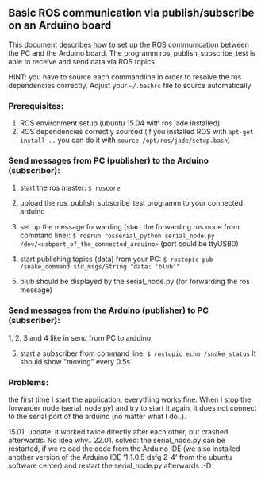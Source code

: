 ## Basic ROS communication via publish/subscribe on an Arduino board

This document describes how to set up the ROS communication between the PC and the Arduino board.
The programm ros_publish_subscribe_test is able to receive and send data via ROS topics.

HINT:
you have to source each commandline in order to resolve the ros dependencies correctly. Adjust your `~/.bashrc` file to source automatically

### Prerequisites:
1. ROS environment setup (ubuntu 15.04 with ros jade installed)
2. ROS dependencies correctly sourced (if you installed ROS with `apt-get install ..` you can do it with `source /opt/ros/jade/setup.bash`)

### Send messages from PC (publisher) to the Arduino (subscriber):
1. start the ros master:
`$ roscore`

2. upload the ros_publish_subscribe_test programm to your connected arduino

3. set up the message forwarding (start the forwarding ros node from command line):
`$ rosrun rosserial_python serial_node.py /dev/<usbport_of_the_connected_arduino>`	(port could be ttyUSB0)

4. start publishing topics (data) from your PC:
`$ rostopic pub /snake_command std_msgs/String "data: 'blub'"`

5. blub should be displayed by the serial_node.py (for forwarding the ros message)

### Send messages from the Arduino (publisher) to PC (subscriber):
1, 2, 3 and 4 like in send from PC to arduino

5. start a subscriber from command line:
`$ rostopic echo /snake_status`
It should show "moving" every 0.5s

### Problems:

the first time I start the application, everything works fine. When I stop the forwarder node (serial_node.py) and try to start it again, it does not connect to the serial port of the arduino (no matter what I do..).

15.01. update: it worked twice directly after each other, but crashed afterwards. No idea why..
22.01. solved: the serial_node.py can be restarted, if we reload the code from the Arduino IDE (we also installed another version of the Arduino IDE '1:1.0.5 dsfg 2-4' from the ubuntu software center) and restart the serial_node.py afterwards :-D
